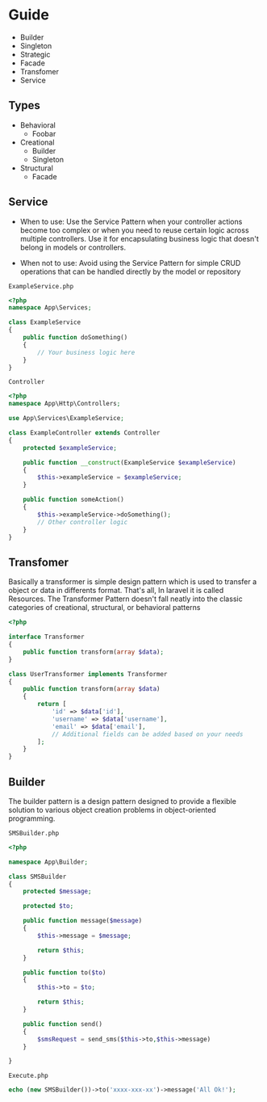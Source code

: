 # Guide
- Builder
- Singleton
- Strategic
- Facade
- Transfomer
- Service

## Types
* Behavioral
    * Foobar
* Creational
    * Builder
    * Singleton
* Structural
    * Facade
 
## Service

* When to use:
Use the Service Pattern when your controller actions become too complex or when you need to reuse certain logic across multiple controllers.
Use it for encapsulating business logic that doesn't belong in models or controllers.

* When not to use:
Avoid using the Service Pattern for simple CRUD operations that can be handled directly by the model or repository

``` ExampleService.php ```
```php
<?php
namespace App\Services;

class ExampleService
{
    public function doSomething()
    {
        // Your business logic here
    }
}
```
``` Controller ```
```php
<?php
namespace App\Http\Controllers;

use App\Services\ExampleService;

class ExampleController extends Controller
{
    protected $exampleService;

    public function __construct(ExampleService $exampleService)
    {
        $this->exampleService = $exampleService;
    }

    public function someAction()
    {
        $this->exampleService->doSomething();
        // Other controller logic
    }
}
```

## Transfomer
Basically a transformer is simple design pattern which is used to transfer a object or data in differents format. That's all, In laravel it is called Resources.
The Transformer Pattern doesn't fall neatly into the classic categories of creational, structural, or behavioral patterns
```php
<?php

interface Transformer
{
    public function transform(array $data);
}

class UserTransformer implements Transformer
{
    public function transform(array $data)
    {
        return [
            'id' => $data['id'],
            'username' => $data['username'],
            'email' => $data['email'],
            // Additional fields can be added based on your needs
        ];
    }
}
```

## Builder
The builder pattern is a design pattern designed to provide a flexible solution to various object creation problems in object-oriented programming.

```SMSBuilder.php```
```php
<?php

namespace App\Builder;

class SMSBuilder
{
    protected $message;

    protected $to;

    public function message($message)
    {
        $this->message = $message;

        return $this;
    }

    public function to($to)
    {
        $this->to = $to;

        return $this;
    }

    public function send()
    {
        $smsRequest = send_sms($this->to,$this->message)
    }

}
```

```Execute.php```
```php
echo (new SMSBuilder())->to('xxxx-xxx-xx')->message('All Ok!');
```
